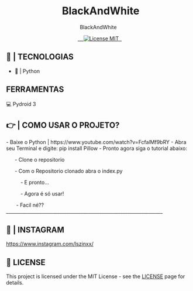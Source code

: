 


<h1 align="center">

<br>
  BlackAndWhite
</h1>

<p align="center">BlackAndWhite</p>

<p align="center">
  <a href="https://opensource.org/licenses/MIT">
    <img src="https://img.shields.io/badge/License-MIT-blue.svg" alt="License MIT">
  </a>
</p>

## 🚀 | TECNOLOGIAS

- 🐍 | Python

## FERRAMENTAS

<p>💻 Pydroid 3</p>

## 👉 | COMO USAR O PROJETO?
<div>
    - Baixe o Python | https://www.youtube.com/watch?v=FcfalMf9bRY
    - Abra seu Terminal e digite: pip install Pillow
    - Pronto agora siga o tutorial abaixo:

      - Clone o repositorio

      - Com o Repositorio clonado abra o index.py

          - E pronto...

          - Agora é só usar!

       - Facil né??
   ___________________________________________________________________
</div>
<h2>🌠 | INSTAGRAM</h2>

https://www.instagram.com/lszinxx/

## 📜 LICENSE

This project is licensed under the MIT License - see the [LICENSE](https://opensource.org/licenses/MIT) page for details.


